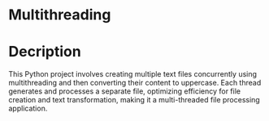 # Multithreading

# Decription

This Python project involves creating multiple text files concurrently using multithreading and then converting their content to uppercase. Each thread generates and processes a separate file, optimizing efficiency for file creation and text transformation, making it a multi-threaded file processing application.
